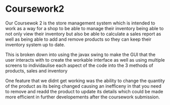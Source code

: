# Coursework2
Our Coursewok 2 is the store management system which is intended to work as a way for a shop to be able to manage their inventory being able to not only view their inventory but also be able to calculate a sales report as well as being able to add and remove products so they can keep their inventory system up to date. 

This is broken down into using the javax swing to make the GUI that the user interacts with to create the workable interface as well as using multiple screens to individaulise each aspect of the code into the 3 methods of products, sales and inventory

One feature that we didnt get working was the ability to change the quantity of the product as its being changed causing an inefficeny in that you need to remove and readd the product to update its details which could be made more efficient in further developements after the coursework submission.
